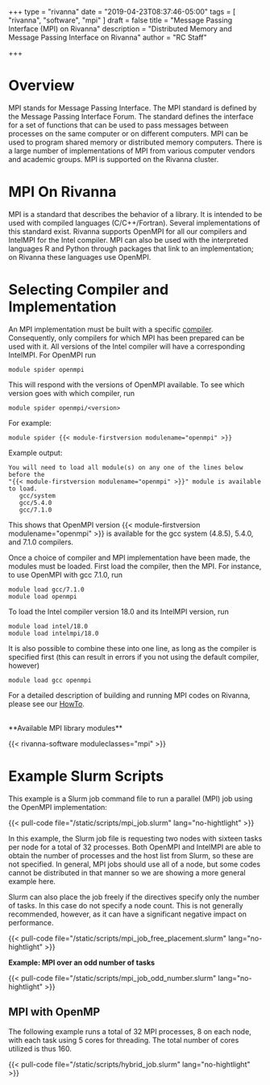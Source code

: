 +++
type = "rivanna"
date = "2019-04-23T08:37:46-05:00"
tags = [
  "rivanna", "software", "mpi"
]
draft = false
title = "Message Passing Interface (MPI) on Rivanna"
description = "Distributed Memory and Message Passing Interface on Rivanna"
author = "RC Staff"

+++
# Overview
MPI stands for Message Passing Interface. The MPI standard is defined by the Message Passing Interface Forum. The standard defines the interface for a set of functions that can be used to pass messages between processes on the same computer or on different computers. MPI can be used to program shared memory or distributed memory computers. There is a large number of implementations of MPI from various computer vendors and academic groups. MPI is supported on the Rivanna cluster.

# MPI On Rivanna
MPI is a standard that describes the behavior of a library.  It is intended to be used with compiled languages (C/C++/Fortran).  Several implementations of this standard exist.  Rivanna supports OpenMPI for all our compilers and IntelMPI for the Intel compiler.   MPI can also be used with the interpreted languages R and Python through packages that link to an implementation; on Rivanna these languages use OpenMPI.  

# Selecting Compiler and Implementation
An MPI implementation must be built with a specific [compiler](/userinfo/rivanna/software/compilers). Consequently, only compilers for which MPI has been prepared can be used with it. All versions of the Intel compiler will have a corresponding IntelMPI. For OpenMPI run
```
module spider openmpi
```
This will respond with the versions of OpenMPI available. To see which version goes with which compiler, run
```
module spider openmpi/<version>
```
For example:
```
module spider {{< module-firstversion modulename="openmpi" >}}
```
Example output:
```
You will need to load all module(s) on any one of the lines below before the
"{{< module-firstversion modulename="openmpi" >}}" module is available to load.
   gcc/system
   gcc/5.4.0
   gcc/7.1.0  
```
This shows that OpenMPI version {{< module-firstversion modulename="openmpi" >}} is available for the gcc system (4.8.5), 5.4.0, and 7.1.0 compilers.

Once a choice of compiler and MPI implementation have been made, the modules must be loaded.  First load the compiler, then the MPI.  For instance, to use OpenMPI with gcc 7.1.0, run
```
module load gcc/7.1.0
module load openmpi
```
To load the Intel compiler version 18.0 and its IntelMPI version, run
```
module load intel/18.0
module load intelmpi/18.0
```
It is also possible to combine these into one line, as long as the compiler is specified first (this can result in errors if you not using the default compiler, however)
```
module load gcc openmpi
```

For a detailed description of building and running MPI codes on Rivanna, please see our [HowTo](/userinfo/howtos/rivanna/mpi-howto).

<br>
**Available MPI library modules**

{{< rivanna-software moduleclasses="mpi" >}}

# Example Slurm Scripts

This example is a Slurm job command file to run a parallel (MPI) job using the OpenMPI implementation:

{{< pull-code file="/static/scripts/mpi_job.slurm" lang="no-hightlight" >}}

In this example, the Slurm job file is requesting two nodes with sixteen tasks per node for a total of 32 processes.  Both OpenMPI and IntelMPI are able to obtain the number of processes and the host list from Slurm, so these are not specified.  In general, MPI jobs should use all of a node, but some codes cannot be distributed in that manner so we are showing a more general example here.

Slurm can also place the job freely if the directives specify only the number of tasks. In this case do not specify a node count.  This is not generally recommended, however, as it can have a significant negative impact on performance.

{{< pull-code file="/static/scripts/mpi_job_free_placement.slurm" lang="no-hightlight" >}}

**Example: MPI over an odd number of tasks**

{{< pull-code file="/static/scripts/mpi_job_odd_number.slurm" lang="no-hightlight" >}}

## MPI with OpenMP

The following example runs a total of 32 MPI processes, 8 on each node, with each task using 5 cores for threading.  The total number of cores utilized is thus 160.

{{< pull-code file="/static/scripts/hybrid_job.slurm" lang="no-hightlight" >}}

